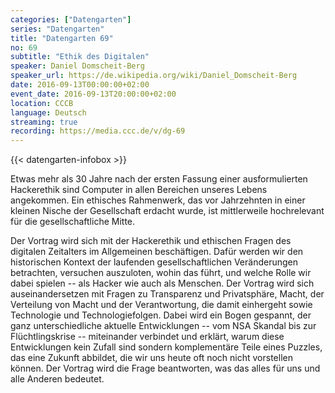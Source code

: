 ```yaml
---
categories: ["Datengarten"]
series: "Datengarten"
title: "Datengarten 69"
no: 69
subtitle: "Ethik des Digitalen"
speaker: Daniel Domscheit-Berg
speaker_url: https://de.wikipedia.org/wiki/Daniel_Domscheit-Berg
date: 2016-09-13T00:00:00+02:00
event_date: 2016-09-13T20:00:00+02:00
location: CCCB
language: Deutsch
streaming: true
recording: https://media.ccc.de/v/dg-69
---
```

{{< datengarten-infobox >}}

Etwas mehr als 30 Jahre nach der ersten Fassung einer ausformulierten
Hackerethik sind Computer in allen Bereichen unseres Lebens angekommen.
Ein ethisches Rahmenwerk, das vor Jahrzehnten in einer kleinen Nische
der Gesellschaft erdacht wurde, ist mittlerweile hochrelevant für die
gesellschaftliche Mitte.

Der Vortrag wird sich mit der Hackerethik und ethischen Fragen des
digitalen Zeitalters im Allgemeinen beschäftigen. Dafür werden wir den
historischen Kontext der laufenden gesellschaftlichen Veränderungen
betrachten, versuchen auszuloten, wohin das führt, und welche Rolle wir
dabei spielen -- als Hacker wie auch als Menschen. Der Vortrag wird sich
auseinandersetzen mit Fragen zu Transparenz und Privatsphäre, Macht, der
Verteilung von Macht und der Verantwortung, die damit einhergeht sowie
Technologie und Technologiefolgen. Dabei wird ein Bogen gespannt, der
ganz unterschiedliche aktuelle Entwicklungen -- vom NSA Skandal bis zur
Flüchtlingskrise -- miteinander verbindet und erklärt, warum diese
Entwicklungen kein Zufall sind sondern komplementäre Teile eines
Puzzles, das eine Zukunft abbildet, die wir uns heute oft noch nicht
vorstellen können. Der Vortrag wird die Frage beantworten, was das alles
für uns und alle Anderen bedeutet.

